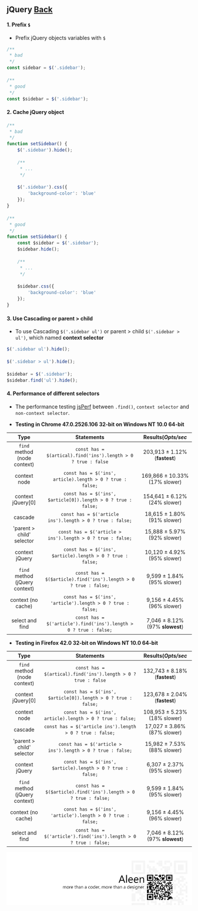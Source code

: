 ## jQuery [**Back**](./../README.md)

#### 1. Prefix `$`

- Prefix jQuery objects variables with `$`

```js
/**
 * bad
 */
const sidebar = $('.sidebar');

/**
 * good
 */
const $sidebar = $('.sidebar');
```

#### 2. Cache jQuery object

```js
/**
 * bad
 */
function setSidebar() {
    $('.sidebar').hide();
    
    /**
     * ...
     */
    
    $('.sidebar').css({
        'background-color': 'blue'
    });
}

/**
 * good
 */
function setSidebar() {
    const $sidebar = $('.sidebar');
    $sidebar.hide();
    
    /**
     * ...
     */
    
    $sidebar.css({
        'background-color': 'blue'
    });
}
```

#### 3. Use Cascading or parent > child

- To use Cascading `$('.sidebar ul')` or parent > child `$('.sidebar > ul')`, which named **context selector**

```js
$('.sidebar ul').hide();

$('.sidebar > ul').hide();

$sidebar = $('.sidebar');
$sidebar.find('ul').hide();
```

#### 4. Performance of different selectors

- The performance testing [jsPerf](http://jsperf.com/jquery-find-vs-context-sel/16) between `.find()`, `context selector` and `non-context selector`. 

- **Testing in Chrome 47.0.2526.106 32-bit on Windows NT 10.0 64-bit**

Type|Statements|Results(*Opts/sec*
:---:|:---:|:---:
`find` method (node context)|```const has = $(artical).find('ins').length > 0 ? true : false```|203,913 ± 1.12% (**fastest**)
context node|```const has = $('ins', article).length > 0 ? true : false;```|169,866 ± 10.33% (17% slower)
context jQuery[0]|```const has = $('ins', $article[0]).length > 0 ? true : false;```|154,641 ± 6.12% (24% slower)
cascade|```const has = $('article ins').length > 0 ? true : false;```|18,615 ± 1.80% (91% slower)
'parent > child' selector|```const has = $('article > ins').length > 0 ? true : false;```|15,888 ± 5.97% (92% slower)
context jQuery|```const has = $('ins', $article).length > 0 ? true : false;```| 10,120 ± 4.92% (95% slower)
`find` method (jQuery context)|```const has = $($article).find('ins').length > 0 ? true : false;```|9,599 ± 1.84% (95% slower)
context (no cache)|```const has = $('ins', 'article').length > 0 ? true : false;```|9,156 ± 4.45% (96% slower)
select and find|```const has = $('article').find('ins').length > 0 ? true : false;```|7,046 ± 8.12% (97% **slowest**)

- **Testing in Firefox 42.0 32-bit on Windows NT 10.0 64-bit**

Type|Statements|Results(*Opts/sec*
:---:|:---:|:---:
`find` method (node context)|```const has = $(artical).find('ins').length > 0 ? true : false```|132,743 ± 8.18% (**fastest**)
context jQuery[0]|```const has = $('ins', $article[0]).length > 0 ? true : false;```|123,678 ± 2.04% (**fastest**)
context node|```const has = $('ins', article).length > 0 ? true : false;```|108,953 ± 5.23% (18% slower)
cascade|```const has = $('article ins').length > 0 ? true : false;```|17,027 ± 3.86% (87% slower)
'parent > child' selector|```const has = $('article > ins').length > 0 ? true : false;```|15,982 ± 7.53% (88% slower)
context jQuery|```const has = $('ins', $article).length > 0 ? true : false;```| 6,307 ± 2.37% (95% slower)
`find` method (jQuery context)|```const has = $($article).find('ins').length > 0 ? true : false;```|9,599 ± 1.84% (95% slower)
context (no cache)|```const has = $('ins', 'article').length > 0 ? true : false;```|9,156 ± 4.45% (96% slower)
select and find|```const has = $('article').find('ins').length > 0 ? true : false;```|7,046 ± 8.12% (97% **slowest**)


<a href="http://aleen42.github.io/" target="_blank" ><img src="./../pic/tail.gif"></a>